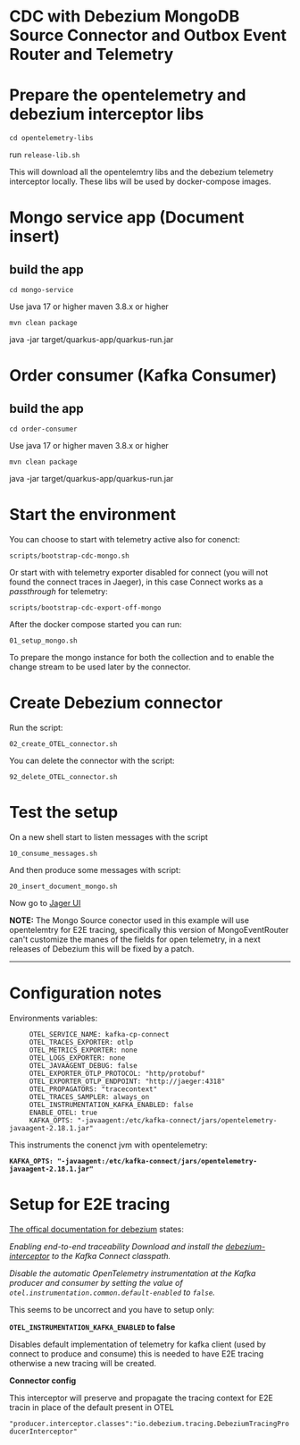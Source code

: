 
# CDC with Debezium MongoDB Source Connector and Outbox Event Router and Telemetry

# Prepare the opentelemetry and debezium interceptor libs

`cd opentelemetry-libs`

run `release-lib.sh`

This will download all the opentelemtry libs and the debezium telemetry interceptor locally. These libs will be used by docker-compose images.

# Mongo service app (Document insert)

## build the app

`cd mongo-service`

Use java 17 or higher
maven 3.8.x or higher

`mvn clean package`

java -jar target/quarkus-app/quarkus-run.jar

# Order consumer (Kafka Consumer)

## build the app

`cd order-consumer`

Use java 17 or higher
maven 3.8.x or higher

`mvn clean package`

java -jar target/quarkus-app/quarkus-run.jar

# Start the environment

You can choose to start with telemetry active also for conenct:

```
scripts/bootstrap-cdc-mongo.sh
```

Or start with with telemetry exporter disabled for connect (you will not found the connect traces in Jaeger), in this case Connect works as a *passthrough* for telemetry:


```
scripts/bootstrap-cdc-export-off-mongo
```

After the docker compose started you can run:

`01_setup_mongo.sh`

To prepare the mongo instance for both the collection and to enable the change stream to be used later by the connector.

# Create Debezium connector

Run the script:

`02_create_OTEL_connector.sh`

You can delete the connector with the script:

`92_delete_OTEL_connector.sh`

# Test the setup

On a new shell start to listen messages with the script

`10_consume_messages.sh`

And then produce some messages with script:

`20_insert_document_mongo.sh`

Now go to [Jager UI](http://localhost:16686)




**NOTE:** The Mongo Source conector used in this example will use opentelemtry for E2E tracing, specifically this version of MongoEventRouter can't customize the manes of the fields for open telemetry, in a next releases of Debezium this will be fixed by a patch.

---

# Configuration notes

Environments variables:

 ```
      OTEL_SERVICE_NAME: kafka-cp-connect
      OTEL_TRACES_EXPORTER: otlp
      OTEL_METRICS_EXPORTER: none
      OTEL_LOGS_EXPORTER: none
      OTEL_JAVAAGENT_DEBUG: false
      OTEL_EXPORTER_OTLP_PROTOCOL: "http/protobuf"
      OTEL_EXPORTER_OTLP_ENDPOINT: "http://jaeger:4318"
      OTEL_PROPAGATORS: "tracecontext"
      OTEL_TRACES_SAMPLER: always_on
      OTEL_INSTRUMENTATION_KAFKA_ENABLED: false
      ENABLE_OTEL: true
      KAFKA_OPTS: "-javaagent:/etc/kafka-connect/jars/opentelemetry-javaagent-2.18.1.jar"
```
This instruments the conenct jvm with opentelemetry:

**`KAFKA_OPTS: "-javaagent:/etc/kafka-connect/jars/opentelemetry-javaagent-2.18.1.jar"`**

# Setup for E2E tracing

[The offical documentation for debezium](https://debezium.io/documentation/reference/stable/integrations/tracing.html#_enabling_end_to_end_traceability) states:

*Enabling end-to-end traceability
Download and install the [debezium-interceptor](https://mvnrepository.com/artifact/io.debezium/debezium-interceptor/) to the Kafka Connect classpath.*

*Disable the automatic OpenTelemetry instrumentation at the Kafka producer and consumer by setting the value of `otel.instrumentation.common.default-enabled` to `false`.*

This seems to be uncorrect and you have to setup only:

**`OTEL_INSTRUMENTATION_KAFKA_ENABLED` to false** 

Disables default implementation of telemetry for kafka client (used by connect to produce and consume) this is needed to have E2E tracing otherwise a new tracing will be created.

**Connector config**

This interceptor will preserve and propagate the tracing context for E2E tracin in place of the default present in OTEL

`"producer.interceptor.classes":"io.debezium.tracing.DebeziumTracingProducerInterceptor"`
